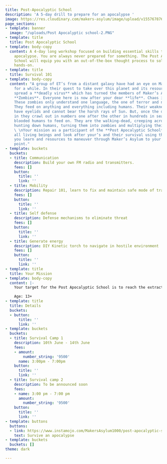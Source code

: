 ```yaml
---
title: Post-Apocalyptic School
description: 'A 5-day drill to prepare for an apocalypse '
image: https://res.cloudinary.com/makers-asylum/image/upload/v1557678765/Post%20AS%20Banner.png
page_sections:
- template: banner
  image: "/uploads/Post Apocalyptic school-2.PNG"
- template: title
  title: Post Apocalyptic School
- template: body-copy
  content: A 4-day long workshop focused on building essential skills to survive an
    apocalypse. You are always never prepared for something. The Post Apocalyptic
    School will equip you with an out-of-the-box thought process to solve problems
    hands-on.
- template: title
  title: Survival 101
- template: body-copy
  content: "A group of ET’s from a distant galaxy have had an eye on Maker’s Asylum
    for a while. In their quest to take over this planet and its resources they have
    spread a **deadly virus** which has turned the members of Maker’s Asylum into
    **Zombies**. Everyone here is now after your dear **life**. Chaos is everywhere.
    These zombies only understand one language, the one of terror and nightmares.
    They feed on anything and everything including humans. Their weakness? They don’t
    have eyelids and cannot bear the harsh rays of Sun. But, once the darkness seeps
    in they crawl out in numbers one after the other in hundreds in search of warm
    blooded humans to feed on. They are the walking-dead, creeping across streets
    hunting down humans, turning them into zombies and multiplying their count.\n\n
    \ \nYour mission as a participant of the **Post Apocalyptic School** is to organise
    all living beings and look after your’s and their survival using the new skills
    you learn and resources to maneuver through Maker’s Asylum to your extraction
    point."
- template: buckets
  buckets:
  - title: Communication
    description: Build your own FM radio and transmitters.
    fees: []
    button:
      title: ''
      link: ''
  - title: Mobility
    description: Repair 101, learn to fix and maintain safe mode of transit
    fees: []
    button:
      title: ''
      link: ''
  - title: Self defense
    description: Defense mechanisms to eliminate threat
    fees: []
    button:
      title: ''
      link: ''
  - title: Generate energy
    description: DIY Kinetic torch to navigate in hostile environment
    fees: []
    button:
      title: ''
      link: ''
- template: title
  title: Your Mission
- template: body-copy
  content: |-
    Your target for the Post Apocalyptic School is to reach the extraction point from anywhere using tools, weapons and survive the apocalypse. But most importantly you'll have to think and apply ways of coming up with solutions.

    Age: 13+
- template: title
  title: Details
  buckets:
  - button:
      title: ''
      link: ''
- template: buckets
  buckets:
  - title: Survival Camp 1
    description: 10th June - 14th June
    fees:
    - amount:
        number_string: '9500'
      name: 3:00pm - 7:00pm
    button:
      title: ''
      link: ''
  - title: Survival camp 2
    description: To be announced soon
    fees:
    - name: 3:00 pm - 7:00 pm
      amount:
        number_string: '9500'
    button:
      title: ''
      link: ''
- template: buttons
  buttons:
  - link: https://www.instamojo.com/MakersAsylum1000/post-apocalyptic-school/
    text: Survive an apocalypse
- template: buckets
  buckets: []
theme: dark

---
```

